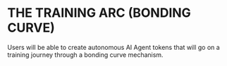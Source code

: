# THE TRAINING ARC (BONDING CURVE)

Users will be able to create autonomous AI Agent tokens that will go on a training journey through a bonding curve mechanism.